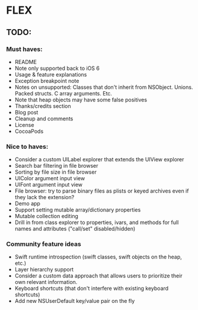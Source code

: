 # FLEX

## TODO:

### Must haves:
- README
 - Note only supported back to iOS 6
 - Usage & feature explanations
 - Exception breakpoint note
 - Notes on unsupported: Classes that don't inherit from NSObject. Unions. Packed structs. C array arguments. Etc.
 - Note that heap objects may have some false positives
 - Thanks/credits section
- Blog post
- Cleanup and comments
- License
- CocoaPods

### Nice to haves:
- Consider a custom UILabel explorer that extends the UIView explorer
- Search bar filtering in file browser
- Sorting by file size in file browser
- UIColor argument input view
- UIFont argument input view
- File browser: try to parse binary files as plists or keyed archives even if they lack the extension?
- Demo app
- Support setting mutable array/dictionary properties
- Mutable collection editing
- Drill in from class explorer to properties, ivars, and methods for full names and attributes ("call/set" disabled/hidden)

### Community feature ideas
- Swift runtime introspection (swift classes, swift objects on the heap, etc.)
- Layer hierarchy support
- Consider a custom data approach that allows users to prioritize their own relevant information.
- Keyboard shortcuts (that don't interfere with existing keyboard shortcuts)
- Add new NSUserDefault key/value pair on the fly

